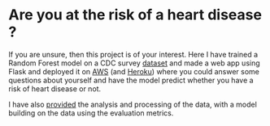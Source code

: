 # Are you at the risk of a heart disease ?

If you are unsure, then this project is of your interest. Here I have trained a Random Forest model on a CDC survey [dataset](https://www.kaggle.com/datasets/kamilpytlak/personal-key-indicators-of-heart-disease) and made a web app using Flask and deployed it on [AWS](http://ec2-54-91-30-108.compute-1.amazonaws.com:8080/) (and [Heroku](https://risk-heart-disease.herokuapp.com/)) where you could answer some questions about yourself and have the model predict whether you have a risk of heart disease or not.

I have also [provided](Analysis%and%modelling/analysis_mod.ipynb) the analysis and processing of the data, with a model building on the data using the evaluation metrics. 
